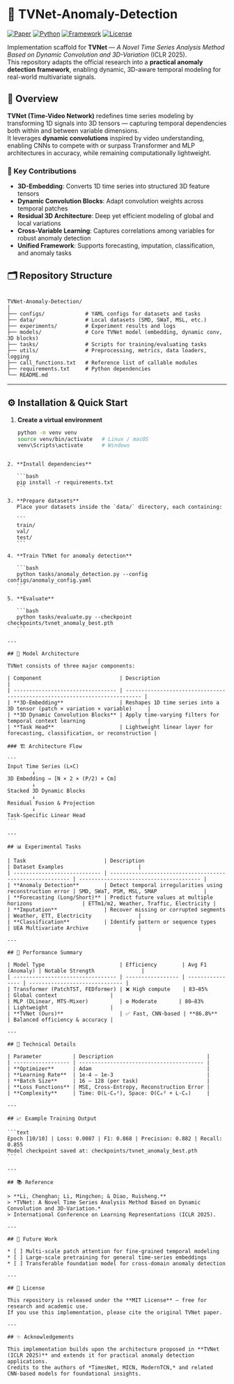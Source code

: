 # 🧠 TVNet-Anomaly-Detection
[![Paper](https://img.shields.io/badge/ICLR_2025-TVNet-blueviolet)](https://openreview.net/forum?id=TVNet-ICLR2025)
[![Python](https://img.shields.io/badge/Python-3.9%2B-blue)]()
[![Framework](https://img.shields.io/badge/PyTorch-2.x-orange)]()
[![License](https://img.shields.io/badge/License-MIT-green)]()

Implementation scaffold for **TVNet** — *A Novel Time Series Analysis Method Based on Dynamic Convolution and 3D-Variation* (ICLR 2025).  
This repository adapts the official research into a **practical anomaly detection framework**, enabling dynamic, 3D-aware temporal modeling for real-world multivariate signals.

## 📘 Overview

**TVNet (Time-Video Network)** redefines time series modeling by transforming 1D signals into 3D tensors — capturing temporal dependencies both within and between variable dimensions.  
It leverages **dynamic convolutions** inspired by video understanding, enabling CNNs to compete with or surpass Transformer and MLP architectures in accuracy, while remaining computationally lightweight.

### 🔬 Key Contributions
- **3D-Embedding**: Converts 1D time series into structured 3D feature tensors  
- **Dynamic Convolution Blocks**: Adapt convolution weights across temporal patches  
- **Residual 3D Architecture**: Deep yet efficient modeling of global and local variations  
- **Cross-Variable Learning**: Captures correlations among variables for robust anomaly detection  
- **Unified Framework**: Supports forecasting, imputation, classification, and anomaly tasks  

## 🗂️ Repository Structure

```

TVNet-Anomaly-Detection/
│
├── configs/             # YAML configs for datasets and tasks
├── data/                # Local datasets (SMD, SWaT, MSL, etc.)
├── experiments/         # Experiment results and logs
├── models/              # Core TVNet model (embedding, dynamic conv, 3D blocks)
├── tasks/               # Scripts for training/evaluating tasks
├── utils/               # Preprocessing, metrics, data loaders, logging
├── call_functions.txt   # Reference list of callable modules
├── requirements.txt     # Python dependencies
└── README.md

````

---

## ⚙️ Installation & Quick Start

1. **Create a virtual environment**
   ```bash
   python -m venv venv
   source venv/bin/activate   # Linux / macOS
   venv\Scripts\activate      # Windows
````

2. **Install dependencies**

   ```bash
   pip install -r requirements.txt
   ```

3. **Prepare datasets**
   Place your datasets inside the `data/` directory, each containing:

   ```
   train/
   val/
   test/
   ```

4. **Train TVNet for anomaly detection**

   ```bash
   python tasks/anomaly_detection.py --config configs/anomaly_config.yaml
   ```

5. **Evaluate**

   ```bash
   python tasks/evaluate.py --checkpoint checkpoints/tvnet_anomaly_best.pth
   ```

---

## 🧩 Model Architecture

TVNet consists of three major components:

| Component                         | Description                                                                 |
| --------------------------------- | --------------------------------------------------------------------------- |
| **3D-Embedding**                  | Reshapes 1D time series into a 3D tensor (patch × variation × variable)     |
| **3D Dynamic Convolution Blocks** | Apply time-varying filters for temporal context learning                    |
| **Task Head**                     | Lightweight linear layer for forecasting, classification, or reconstruction |

### 🏗️ Architecture Flow

```
Input Time Series (L×C)
        ↓
3D Embedding → [N × 2 × (P/2) × Cm]
        ↓
Stacked 3D Dynamic Blocks
        ↓
Residual Fusion & Projection
        ↓
Task-Specific Linear Head
```

---

## 📊 Experimental Tasks

| Task                         | Description                                               | Dataset Examples                        |
| ---------------------------- | --------------------------------------------------------- | --------------------------------------- |
| **Anomaly Detection**        | Detect temporal irregularities using reconstruction error | SMD, SWaT, PSM, MSL, SMAP               |
| **Forecasting (Long/Short)** | Predict future values at multiple horizons                | ETTm1/m2, Weather, Traffic, Electricity |
| **Imputation**               | Recover missing or corrupted segments                     | Weather, ETT, Electricity               |
| **Classification**           | Identify pattern or sequence types                        | UEA Multivariate Archive                |

---

## 🧠 Performance Summary

| Model Type                        | Efficiency        | Avg F1 (Anomaly) | Notable Strength               |
| --------------------------------- | ----------------- | ---------------- | ------------------------------ |
| Transformer (PatchTST, FEDformer) | ❌ High compute    | 83–85%           | Global context                 |
| MLP (DLinear, MTS-Mixer)          | ⚙️ Moderate       | 80–83%           | Lightweight                    |
| **TVNet (Ours)**                  | ✅ Fast, CNN-based | **86.8%**        | Balanced efficiency & accuracy |

---

## 🔬 Technical Details

| Parameter          | Description                              |
| ------------------ | ---------------------------------------- |
| **Optimizer**      | Adam                                     |
| **Learning Rate**  | 1e-4 – 1e-3                              |
| **Batch Size**     | 16 – 128 (per task)                      |
| **Loss Functions** | MSE, Cross-Entropy, Reconstruction Error |
| **Complexity**     | Time: O(L·Cₘ²), Space: O(Cₘ² + L·Cₘ)     |

---

## 📈 Example Training Output

```text
Epoch [10/10] | Loss: 0.0087 | F1: 0.868 | Precision: 0.882 | Recall: 0.855
Model checkpoint saved at: checkpoints/tvnet_anomaly_best.pth
```

---

## 📚 Reference

> **Li, Chenghan; Li, Mingchen; & Diao, Ruisheng.**
> *TVNet: A Novel Time Series Analysis Method Based on Dynamic Convolution and 3D-Variation.*
> International Conference on Learning Representations (ICLR 2025).

---

## 🧭 Future Work

* [ ] Multi-scale patch attention for fine-grained temporal modeling
* [ ] Large-scale pretraining for general time-series embeddings
* [ ] Transferable foundation model for cross-domain anomaly detection

---

## 🪪 License

This repository is released under the **MIT License** — free for research and academic use.
If you use this implementation, please cite the original TVNet paper.

---

## ✨ Acknowledgements

This implementation builds upon the architecture proposed in **TVNet (ICLR 2025)** and extends it for practical anomaly detection applications.
Credits to the authors of *TimesNet, MICN, ModernTCN,* and related CNN-based models for foundational insights.

````
